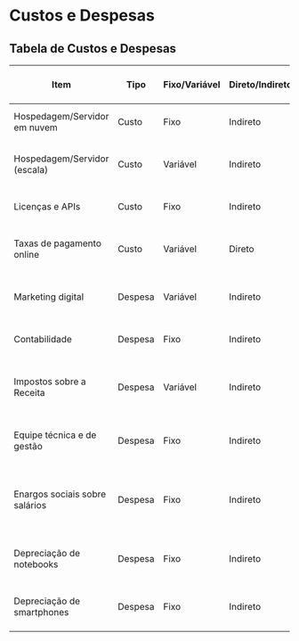 # Custos e Despesas

## Tabela de Custos e Despesas

| Item | Tipo | Fixo/Variável | Direto/Indireto | Valor Estimado (R$) | Premissas utilizadas |
|---|---|---|---|---|---|
| Hospedagem/Servidor em nuvem | Custo   | Fixo     | Indireto | 500/mês         | Custo base para manter o serviço no ar |
| Hospedagem/Servidor (escala) | Custo   | Variável | Indireto | 7% da receita   | Varia com o tráfego e o uso do banco de dados |
| Licenças e APIs              | Custo   | Fixo     | Indireto | 800/mês         | Serviços para funcionalidades gerais do app |
| Taxas de pagamento online    | Custo   | Variável | Direto   | 3.5% das vendas | Cobrança de intermediadores financeiros por transação |
| Marketing digital            | Despesa | Variável | Indireto | 15% da receita  | Gasto em anúncios para atração de hotéis |
| Contabilidade                | Despesa | Fixo     | Indireto | 500/mês         | Honorários mensais de serviço contábil |
| Impostos sobre a Receita       | Despesa | Variável | Indireto | ~10% da receita | Variação com base no faturamento do Simples Nacional |
| Equipe técnica e de gestão     | Despesa | Fixo     | Indireto | 24.840/mês      | Salários e encargos de 3 pessoas (dev, PM, marketing) |
| Enargos sociais sobre salários | Despesa | Fixo     | Indireto | 14.14%          | Estimativa sobre as principais contribuições da CLT sobre o salário bruto. |
| Depreciação de notebooks       | Despesa | Fixo     | Indireto | 200/mês         | 3 notebooks de R$ 4.000,00 com vida útil de 5 anos |
| Depreciação de smartphones     | Despesa | Fixo     | Indireto | 50/mês          | 2 smartphones de R$ 1.500,00 com vida útil de 5 anos |
